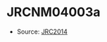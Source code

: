<a name="material" />

# JRCNM04003a
<script type="application/ld+json">
  {
    "@context": "https://schema.org/",
    "@type": "ChemicalSubstance",
    "http://purl.org/dc/terms/conformsTo":
      {
        "@type": "CreativeWork",
        "@id": "https://bioschemas.org/profiles/ChemicalSubstance/0.4-RELEASE/"
      },
    "@id": "https://egonw.github.io/nanowiki/nanowiki396.html#material",
    "name": "JRCNM04003a",
    "sameAs": "http://127.0.0.1/mediawiki/index.php/Special:URIResolver/JRCNM04003a"
  }
</script>


* Source: [JRC2014](JRC2014.md)
